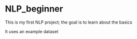 # NLP_beginner

This is my first NLP project; the goal is to learn about the basics

It uses an example dataset
